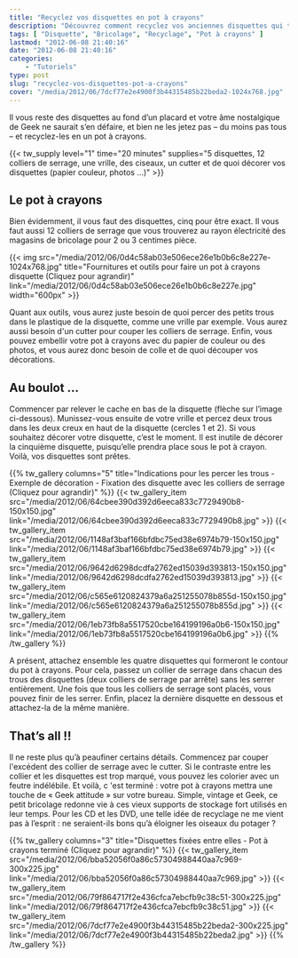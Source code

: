 ```yaml
---
title: "Recyclez vos disquettes en pot à crayons"
description: "Découvrez comment recyclez vos anciennes disquettes qui trainent au fond de votre placard en un pot à crayons geek et original !"
tags: [ "Disquette", "Bricolage", "Recyclage", "Pot à crayons" ]
lastmod: "2012-06-08 21:40:16"
date: "2012-06-08 21:40:16"
categories:
    - "Tutoriels"
type: post
slug: "recyclez-vos-disquettes-pot-a-crayons"
cover: "/media/2012/06/7dcf77e2e4900f3b44315485b22beda2-1024x768.jpg"
---
```


Il vous reste des disquettes au fond d’un placard et votre âme nostalgique de Geek ne saurait s’en défaire, et bien ne les jetez pas – du moins pas tous – et recyclez-les en un pot à crayons.

{{< tw_supply level="1" time="20 minutes" supplies="5 disquettes, 12 colliers de serrage, une vrille, des ciseaux, un cutter et de quoi décorer vos disquettes (papier couleur, photos ...)" >}}

## Le pot à crayons

Bien évidemment, il vous faut des disquettes, cinq pour être exact. Il vous faut aussi 12 colliers de serrage que vous trouverez au rayon électricité des magasins de bricolage pour 2 ou 3 centimes pièce.

{{< img src="/media/2012/06/0d4c58ab03e506ece26e1b0b6c8e227e-1024x768.jpg" title="Fournitures et outils pour faire un pot à crayons disquette (Cliquez pour agrandir)" link="/media/2012/06/0d4c58ab03e506ece26e1b0b6c8e227e.jpg" width="600px" >}}

Quant aux outils, vous aurez juste besoin de quoi percer des petits trous dans le plastique de la disquette, comme une vrille par exemple. Vous aurez aussi besoin d'un cutter pour couper les colliers de serrage. Enfin, vous pouvez embellir votre pot à crayons avec du papier de couleur ou des photos, et vous aurez donc besoin de colle et de quoi découper vos décorations.

## Au boulot …

Commencer par relever le cache en bas de la disquette (flèche sur l’image ci-dessous). Munissez-vous ensuite de votre vrille et percez deux trous dans les deux creux en haut de la disquette (cercles 1 et 2). Si vous souhaitez décorer votre disquette, c’est le moment. Il est inutile de décorer la cinquième disquette, puisqu’elle prendra place sous le pot à crayon. Voilà, vos disquettes sont prêtes.

{{% tw_gallery columns="5" title="Indications pour les percer les trous - Exemple de décoration - Fixation des disquette avec les colliers de serrage (Cliquez pour agrandir)" %}}
{{< tw_gallery_item src="/media/2012/06/64cbee390d392d6eeca833c7729490b8-150x150.jpg" link="/media/2012/06/64cbee390d392d6eeca833c7729490b8.jpg" >}}
{{< tw_gallery_item src="/media/2012/06/1148af3baf166bfdbc75ed38e6974b79-150x150.jpg" link="/media/2012/06/1148af3baf166bfdbc75ed38e6974b79.jpg" >}}
{{< tw_gallery_item src="/media/2012/06/9642d6298dcdfa2762ed15039d393813-150x150.jpg" link="/media/2012/06/9642d6298dcdfa2762ed15039d393813.jpg" >}}
{{< tw_gallery_item src="/media/2012/06/c565e6120824379a6a251255078b855d-150x150.jpg" link="/media/2012/06/c565e6120824379a6a251255078b855d.jpg" >}}
{{< tw_gallery_item src="/media/2012/06/1eb73fb8a5517520cbe164199196a0b6-150x150.jpg" link="/media/2012/06/1eb73fb8a5517520cbe164199196a0b6.jpg" >}}
{{% /tw_gallery %}}

A présent, attachez ensemble les quatre disquettes qui formeront le contour du pot à crayons. Pour cela, passez un collier de serrage dans chacun des trous des disquettes (deux colliers de serrage par arrête) sans les serrer entièrement. Une fois que tous les colliers de serrage sont placés, vous pouvez finir de les serrer. Enfin, placez la dernière disquette en dessous et attachez-la de la même manière.

## That’s all !!

Il ne reste plus qu’à peaufiner certains détails. Commencez par couper l'excédent des collier de serrage avec le cutter. Si le contraste entre les collier et les disquettes est trop marqué, vous pouvez les colorier avec un feutre indélébile. Et voilà, c 'est terminé : votre pot à crayons mettra une touche de « Geek attitude » sur votre bureau. Simple, vintage et Geek, ce petit bricolage redonne vie à ces vieux supports de stockage fort utilisés en leur temps. Pour les CD et les DVD, une telle idée de recyclage ne me vient pas à l’esprit : ne seraient-ils bons qu’à éloigner les oiseaux du potager ?

{{% tw_gallery columns="3" title="Disquettes fixées entre elles - Pot à crayons terminé (Cliquez pour agrandir)" %}}
{{< tw_gallery_item src="/media/2012/06/bba52056f0a86c57304988440aa7c969-300x225.jpg" link="/media/2012/06/bba52056f0a86c57304988440aa7c969.jpg" >}}
{{< tw_gallery_item src="/media/2012/06/79f864717f2e436cfca7ebcfb9c38c51-300x225.jpg" link="/media/2012/06/79f864717f2e436cfca7ebcfb9c38c51.jpg" >}}
{{< tw_gallery_item src="/media/2012/06/7dcf77e2e4900f3b44315485b22beda2-300x225.jpg" link="/media/2012/06/7dcf77e2e4900f3b44315485b22beda2.jpg" >}}
{{% /tw_gallery %}}